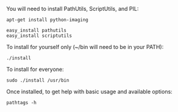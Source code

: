You will need to install PathUtils, ScriptUtils, and PIL:

    apt-get install python-imaging

    easy_install pathutils
    easy_install scriptutils

To install for yourself only (~/bin will need to be in your PATH):

    ./install

To install for everyone:

    sudo ./install /usr/bin

Once installed, to get help with basic usage and available options:

    pathtags -h
